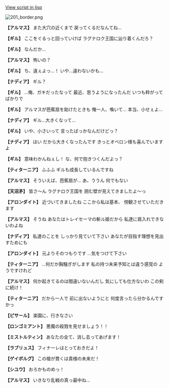 [View script in lisp](../scripts/100401061.txt)

![201_border.png](../images/backgrounds/201_border.png)

**【アルマス】**
また大穴の近くまで
戻ってくるだなんてね…

**【ギル】**
ここをぐるっと回っていけば
ラグナロク王国に辿り着くんだろ？

**【ギル】**
なんだか…

**【アルマス】**
怖いの？

**【ギル】**
ち、違ぇよっ…！
いや…違わないかも…

**【ナディア】**
ギル？

**【ギル】**
…俺、ガキだったなって
最近、思うようになったんだ
いつも粋がってばかりで

**【ギル】**
アルマスが芭蕉扇を助けたときも
俺一人、喚いて…
本当、小せぇよ…

**【ナディア】**
ギル…大きくなって…

**【ギル】**
いや、小さいって
言ったばっかなんだけどっ？

**【ナディア】**
はい
だから大きくなったんです
きっとオベロン様も喜んでいますよ

**【ギル】**
意味わかんねぇし！
な、何で抱きつくんだよっ？

**【ティターニア】**
ふふふ
ギルも成長しているんですね

**【アルマス】**
そういえば、芭蕉扇が…
あ、ううん
何でもない

**【天沼矛】**
皆さ～ん
ラグナロク王国を
囲む壁が見えてきましたよ～っ

**【アロンダイト】**
近づいてきましたね
ここから私は基本、
傍観させていただきます

**【アルマス】**
そうね
あなたはトレイセーマの斬ル姫だから
私達に肩入れできないわよね

**【ナディア】**
私達のことを
しっかり見ていて下さい
あなたが目指す理想を見出すためにも

**【アロンダイト】**
元よりそのつもりです
…気をつけて下さい

**【ティターニア】**
…何だか胸騒ぎがします
私の持つ未来予知とは違う感覚の
ようですけれど

**【アルマス】**
何か起きてるのは間違いないんだし
気にしても仕方ないわ
この剣に続け！

**【ティターニア】**
だから一人で
前に出ないようにと
何度言ったら分かるんですかっ

**【ピサール】**
楽園に、行きなさい

**【ロンゴミアント】**
悪魔の殺戮を見せましょう！！

**【ミストルティン】**
あなたの全て、消し去ってあげます！

**【ラブリュス】**
フィナーレはとっておきだよ！

**【ゲイボルグ】**
この槍が貫くは貴様の未来だ！

**【シユウ】**
おろかものめっ！

**【アルマス】**
いきなり乱戦の真っ最中ね…
